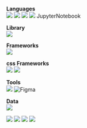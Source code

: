 <div>

  <b>Languages</b>
  <br />
  <img src="https://img.shields.io/badge/JavaScript-white?style=flat-square&logo=javascript&logoColor=black"/>
  <img src="https://img.shields.io/badge/Typescript-white?style=flat-square&logo=Typescript&logoColor=black"/>
  <img src="https://img.shields.io/badge/Python-white?style=flat-square&logo=Python&logoColor=black"/>
  <img src="https://img.shields.io/badge/Anaconda-white?style=flat-square&logo=Anaconda&logoColor=black"/>
  JupyterNotebook

  <b>Library</b>
  <br />
  <img src="https://img.shields.io/badge/React-white?style=flat-square&logo=React&logoColor=black"/>

  <b>Frameworks</b>
  <br />
  <img src="https://img.shields.io/badge/Next.js-white?style=flat-square&logo=Next.js&logoColor=black"/>

  <b>css Frameworks</b>
  <br />
  <img src="https://img.shields.io/badge/styled components-white?style=flat-square&logo=styled-components&logoColor=black"/>
  <img src="https://img.shields.io/badge/Tailwind CSS-white?style=flat-square&logo=Tailwind CSS&logoColor=black"/>

  <b>Tools</b>
  <br />
  <img src="https://img.shields.io/badge/Visual Studio Code-white?style=flat-square&logo=Visual Studio Code&logoColor=black"/>
  ![Figma](https://img.shields.io/badge/figma-white?style=for-the-badge&logo=figma&logoColor=black)

  <b>Data</b>
  <br />
  <img src="https://img.shields.io/badge/MySQL-white?style=flat-square&logo=MySQL&logoColor=black"/>
  
  <img src="https://img.shields.io/badge/HTML5-white?style=flat-square&logo=html5&logoColor=black"/>
  <img src="https://img.shields.io/badge/CSS3-white?style=flat-square&logo=css3&logoColor=black"/>
  <img src="https://img.shields.io/badge/Node.js-white?style=flat-square&logo=Node.js&logoColor=black"/>
  <img src="https://img.shields.io/badge/Docker-white?style=flat-square&logo=Docker&logoColor=black"/>
  
</div>

<br />
<br />
<br />
<br />
<br />
<br />
<br />
<br />
